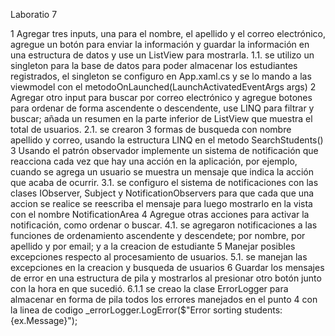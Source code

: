 Laboratio 7

1 Agregar tres inputs, una para el nombre, el apellido y el correo electrónico, agregue un botón para enviar la información y guardar la información en una estructura de datos y use un ListView para mostrarla.
    1.1. se utilizo un singleton para la base de datos para poder almacenar los estudiantes registrados, el singleton se configuro en App.xaml.cs y se lo mando a las viewmodel con el metodoOnLaunched(LaunchActivatedEventArgs args)
2 Agregar otro input para buscar por correo electrónico y agregue botones para ordenar de forma ascendente o descendente, use LINQ para filtrar y buscar; añada un resumen en la parte inferior de ListView que muestra el total de usuarios.
    2.1. se crearon 3 formas de busqueda con nombre apellido y correo, usando la estructura LINQ en el metodo SearchStudents()
3 Usando el patrón observador implemente un sistema de notificación que reacciona cada vez que hay una acción en la aplicación, por ejemplo, cuando se agrega un usuario se muestra un mensaje que indica la acción que acaba de ocurrir.
    3.1. se configuro el sistema de notificaciones con las clases IObserver, Subject y NotificationObservers para que cada que una accion se realice se reescriba el mensaje para luego mostrarlo en la vista con el nombre NotificationArea
4 Agregue otras acciones para activar la notificación, como ordenar o buscar.
    4.1. se agregaron notificaciones a las funciones de ordenamiento ascendente y descendete; por nombre, por apellido y por email; y a la creacion de estudiante 
5 Manejar posibles excepciones respecto al procesamiento de usuarios.
    5.1. se manejan las excepciones en la creacion y busqueda de usuarios
6 Guardar los mensajes de error en una estructura de pila y mostrarlos al presionar otro botón junto con la hora en que sucedió.
    6.1.1 se creao la clase ErrorLogger para almacenar en forma de pila todos los errores manejados en el punto 4 con la linea de codigo _errorLogger.LogError($"Error sorting students: {ex.Message}");
